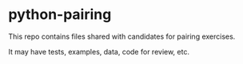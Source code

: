 # python-pairing

This repo contains files shared with candidates for pairing exercises.

It may have tests, examples, data, code for review, etc.
